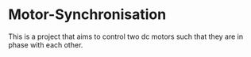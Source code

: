 # Motor-Synchronisation
This is a project that aims to control two dc motors such that they are in phase with each other.
